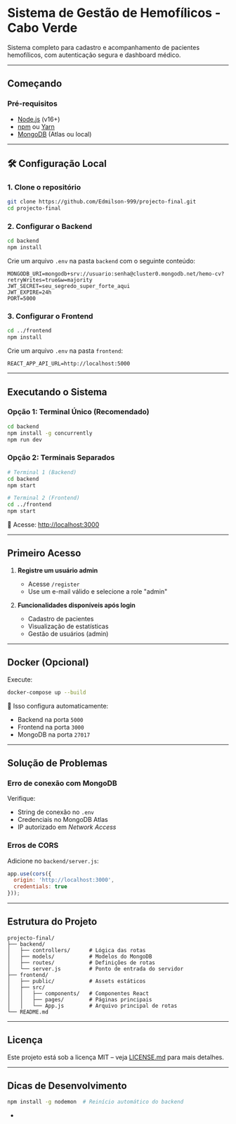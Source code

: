 #  Sistema de Gestão de Hemofílicos - Cabo Verde

Sistema completo para cadastro e acompanhamento de pacientes hemofílicos, com autenticação segura e dashboard médico.

---

## Começando

###  Pré-requisitos

* [Node.js](https://nodejs.org/) (v16+)
* [npm](https://www.npmjs.com/) ou [Yarn](https://yarnpkg.com/)
* [MongoDB](https://www.mongodb.com/) (Atlas ou local)

---

## 🛠 Configuração Local

### 1. Clone o repositório

```bash
git clone https://github.com/Edmilson-999/projecto-final.git
cd projecto-final
```

### 2. Configurar o Backend

```bash
cd backend
npm install
```

Crie um arquivo `.env` na pasta `backend` com o seguinte conteúdo:

```env
MONGODB_URI=mongodb+srv://usuario:senha@cluster0.mongodb.net/hemo-cv?retryWrites=true&w=majority
JWT_SECRET=seu_segredo_super_forte_aqui
JWT_EXPIRE=24h
PORT=5000
```

### 3. Configurar o Frontend

```bash
cd ../frontend
npm install
```

Crie um arquivo `.env` na pasta `frontend`:

```env
REACT_APP_API_URL=http://localhost:5000
```

---

##  Executando o Sistema

###  Opção 1: Terminal Único (Recomendado)

```bash
cd backend
npm install -g concurrently
npm run dev
```

###  Opção 2: Terminais Separados

```bash
# Terminal 1 (Backend)
cd backend
npm start

# Terminal 2 (Frontend)
cd ../frontend
npm start
```

🔗 Acesse: [http://localhost:3000](http://localhost:3000)

---

##  Primeiro Acesso

1. **Registre um usuário admin**

   * Acesse `/register`
   * Use um e-mail válido e selecione a role "admin"

2. **Funcionalidades disponíveis após login**

   * Cadastro de pacientes
   * Visualização de estatísticas
   * Gestão de usuários (admin)

---

##  Docker (Opcional)

Execute:

```bash
docker-compose up --build
```

🔹 Isso configura automaticamente:

* Backend na porta `5000`
* Frontend na porta `3000`
* MongoDB na porta `27017`

---

##  Solução de Problemas

###  Erro de conexão com MongoDB

Verifique:

* String de conexão no `.env`
* Credenciais no MongoDB Atlas
* IP autorizado em *Network Access*

###  Erros de CORS

Adicione no `backend/server.js`:

```javascript
app.use(cors({
  origin: 'http://localhost:3000',
  credentials: true
}));
```

---

##  Estrutura do Projeto

```
projecto-final/
├── backend/
│   ├── controllers/      # Lógica das rotas
│   ├── models/           # Modelos do MongoDB
│   ├── routes/           # Definições de rotas
│   └── server.js         # Ponto de entrada do servidor
├── frontend/
│   ├── public/           # Assets estáticos
│   ├── src/
│   │   ├── components/   # Componentes React
│   │   ├── pages/        # Páginas principais
│   │   └── App.js        # Arquivo principal de rotas
└── README.md
```

---

##  Licença

Este projeto está sob a licença MIT – veja [LICENSE.md](LICENSE.md) para mais detalhes.

---

##  Dicas de Desenvolvimento

```bash
npm install -g nodemon  # Reinício automático do backend
```

-

